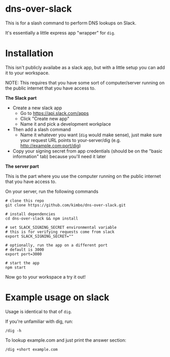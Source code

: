 # dns-over-slack

This is for a slash command to perform DNS lookups on Slack.

It's essentially a little express app "wrapper" for `dig`.

# Installation

This isn't publicly availabe as a slack app, but with a little setup you can add it to your workspace.

NOTE: This requires that you have some sort of computer/server running on the public internet that you have access to.

**The Slack part**

- Create a new slack app
  - Go to https://api.slack.com/apps
  - Click "Create new app"
  - Name it and pick a development workplace
- Then add a slash command
  - Name it whatever you want (`dig` would make sense), just make sure your request URL points to your-server/dig 
  (e.g. http://example.com:port/dig)
- Copy your signing secret from app credentials (should be on the "basic information" tab) because you'll need it later

**The server part**

This is the part where you use the computer running on the public internet that you have access to.

On your server, run the following commands
```
# clone this repo
git clone https://github.com/kimbo/dns-over-slack.git

# install dependencies
cd dns-over-slack && npm install

# set SLACK_SIGNING_SECRET environmental variable
# this is for verifying requests come from slack
export SLACK_SIGNING_SECRET=""

# optionally, run the app on a different port
# default is 3000
export port=3000

# start the app
npm start
```

Now go to your workspace a try it out!

# Example usage on slack
Usage is identical to that of `dig`.

If you're unfamiliar with dig, run:
```
/dig -h
```

To lookup example.com and just print the answer section:
```
/dig +short example.com
```

